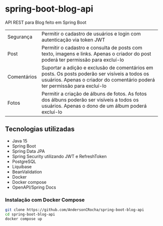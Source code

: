 # spring-boot-blog-api
API REST para Blog feito em Spring Boot


<table>
    <tr>
        <td>Segurança</td>
        <td>Permitir o cadastro de usuários e login com autenticação via token JWT</td>
    </tr>
    <tr>
        <td>Post</td>
        <td>Permitir o cadastro e consulta de posts com texto, imagens e links.
Apenas o criador do post poderá ter permissão para excluí-lo</td>
    </tr>
    <tr>
        <td>Comentários</td>
        <td>Suportar a adição e exclusão de comentários em posts. Os posts
poderão ser visíveis a todos os usuários. Apenas o criador do comentário poderá ter permissão para excluí-lo</td>
    </tr>
    <tr>
        <td>Fotos</td>
        <td>Permitir a criação de álbuns de fotos. As fotos dos álbuns poderão ser visíveis a todos os usuários. Apenas o dono de um álbum poderá excluí-lo</td>
    </tr>
</table>

## Tecnologias utilizadas
- Java 15
- Spring Boot
- Spring Data JPA
- Spring Security utilizando JWT e RefreshToken
- PostgreSQL
- Liquibase
- BeanValidation
- Docker
- Docker compose
- OpenAPI/Spring Docs

### Instalação com Docker Compose
```sh
git clone https://github.com/AndersonCRocha/spring-boot-blog-api
cd spring-boot-blog-api
docker compose up
```
